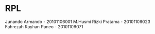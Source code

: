 # RPL
Junando Armando - 20101106001 M.Husmi Rizki Pratama - 20101106023 Fahrezah Rayhan Paneo - 20101106071
